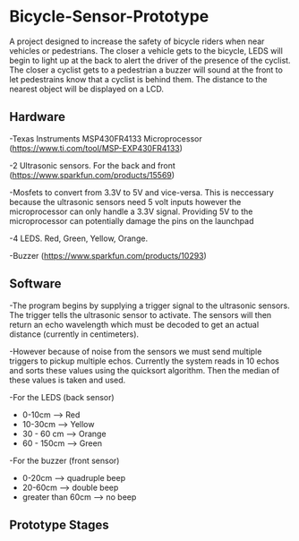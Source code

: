 # Bicycle-Sensor-Prototype

A project designed to increase the safety of bicycle riders when near vehicles or pedestrians. The closer a vehicle gets to the bicycle, LEDS will begin to light up at the back to alert the driver of the presence of the cyclist. The closer a cyclist gets to a pedestrian a buzzer will sound at the front to let pedestrains know that a cyclist is behind them. The distance to the nearest object will be displayed on a LCD.

## Hardware
-Texas Instruments MSP430FR4133 Microprocessor (https://www.ti.com/tool/MSP-EXP430FR4133)

-2 Ultrasonic sensors. For the back and front (https://www.sparkfun.com/products/15569)

-Mosfets to convert from 3.3V to 5V and vice-versa. This is neccessary because the ultrasonic sensors need 5 volt inputs however the microprocessor can only handle a 3.3V signal. Providing 5V to the microprocessor can potentially damage the pins on the launchpad

-4 LEDS. Red, Green, Yellow, Orange.

-Buzzer (https://www.sparkfun.com/products/10293)

## Software

-The program begins by supplying a trigger signal to the ultrasonic sensors. The trigger tells the ultrasonic sensor to activate. The sensors will then return an echo wavelength which must be decoded to get an actual distance (currently in centimeters). 

-However because of noise from the sensors we must send multiple triggers to pickup multiple echos. Currently the system reads in 10 echos and sorts these values using the quicksort algorithm. Then the median of these values is taken and used.

-For the LEDS (back sensor)
  - 0-10cm --> Red
  - 10-30cm --> Yellow
  - 30 - 60 cm --> Orange
  - 60 - 150cm --> Green

-For the buzzer (front sensor)
  - 0-20cm --> quadruple beep
  - 20-60cm --> double beep
  - greater than 60cm --> no beep
  
  ## Prototype Stages
  

